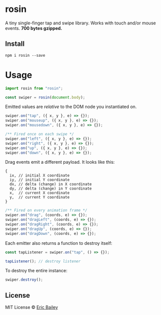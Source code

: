 # rosin

A tiny single-finger tap and swipe library. Works with touch and/or mouse
events. **700 bytes gzipped.**

## Install

```
npm i rosin --save
```

# Usage

```javascript
import rosin from "rosin";

const swiper = rosin(document.body);
```

Emitted values are _relative_ to the DOM node you instantiated on.

```javascript
swiper.on("tap", ({ x, y }, e) => {});
swiper.on("mouseup", ({ x, y }, e) => {});
swiper.on("mousedown", ({ x, y }, e) => {});

/** Fired once on each swipe */
swiper.on("left", ({ x, y }, e) => {});
swiper.on("right", ({ x, y }, e) => {});
swiper.on("up", ({ x, y }, e) => {});
swiper.on("down", ({ x, y }, e) => {});
```

Drag events emit a different payload. It looks like this:

```
{
  ix, // initial X coordinate
  iy, // initial Y coordinate
  dx, // delta (change) in X coordinate
  dy, // delta (change) in Y coordinate
  x,  // current X coordinate
  y,  // current Y coordinate
}
```

```javascript
/** Fired on every animation frame */
swiper.on("drag", (coords, e) => {});
swiper.on("dragLeft", (coords, e) => {});
swiper.on("dragRight", (coords, e) => {});
swiper.on("dragUp", (coords, e) => {});
swiper.on("dragDown", (coords, e) => {});
```

Each emitter also returns a function to destroy itself:

```javascript
const tapListener = swiper.on("tap", () => {});

tapListener(); // destroy listener
```

To destroy the entire instance:

```javascript
swiper.destroy();
```

## License

MIT License © [Eric Bailey](https://estrattonbailey.com)
